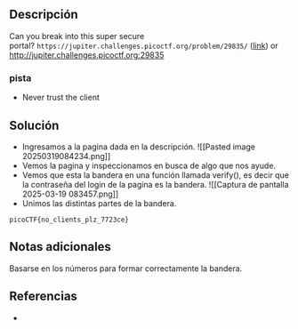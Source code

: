 
## Descripción 

Can you break into this super secure portal? `https://jupiter.challenges.picoctf.org/problem/29835/` ([link](https://jupiter.challenges.picoctf.org/problem/29835/)) or http://jupiter.challenges.picoctf.org:29835
### pista

- Never trust the client
## Solución

- Ingresamos a la pagina dada en la descripción.
![[Pasted image 20250319084234.png]]
- Vemos la pagina y inspeccionamos en busca de algo que nos ayude.
- Vemos que esta la bandera en una función llamada verify(), es decir que la contraseña del login de la pagina es la bandera.
![[Captura de pantalla 2025-03-19 083457.png]]
- Unimos las distintas partes de la bandera.




```
picoCTF{no_clients_plz_7723ce}
```

## Notas adicionales

Basarse en los números para formar correctamente la bandera.
## Referencias

- 